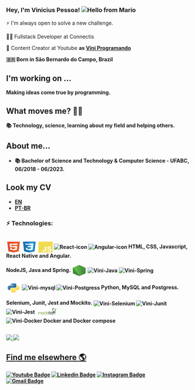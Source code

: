 ### Hey, I'm Vinicius Pessoa! <img width="30" src="https://emojis.slackmojis.com/emojis/images/1613942497/14160/mario_wave.gif?1613942497" alt="Hello from Mario" />

⚡ I'm always open to solve a new challenge.

👨‍💻  Fullstack Developer at Connectis <br>

🍿 Content Creator at Youtube <b> as [Vini Programando](https://www.youtube.com/channel/UCjxUQX0iuQiw_3M-YHlkZWQ) <br>

🇧🇷 Born in São Bernardo do Campo, Brazil <br>

## I'm working on ...

Making ideas come true by programming.

## What moves me? 🏃‍♂️

📚 Technology, science, learning about my field and helping others.

## About me...
 
- 📚 Bachelor of Science and Technology & Computer Science - UFABC, 06/2018 - 06/2023.
 
## Look my CV
* [EN](https://github.com/Vini9-9/Vini9-9/blob/main/EN-Vinicius%20Pessoa%20da%20Silva.pdf)
* [PT-BR](https://github.com/Vini9-9/Vini9-9/blob/main/PT-Vinicius%20Pessoa%20da%20Silva.pdf)
 
### ⚡ Technologies:  
 
<div style="display: inline_block"><br>
  <img align="center" alt="HTML-icon" height="30" width="40" src="https://raw.githubusercontent.com/devicons/devicon/master/icons/html5/html5-original.svg">
  <img align="center" alt="CSS-icon" height="30" width="40" src="https://raw.githubusercontent.com/devicons/devicon/master/icons/css3/css3-original.svg">
  <img align="center" alt="Javascript-icon" height="30" width="40" src="https://raw.githubusercontent.com/devicons/devicon/master/icons/javascript/javascript-plain.svg">
  <img align="center" alt="React-icon" height="30" width="40" src="https://cdn.jsdelivr.net/gh/devicons/devicon/icons/react/react-original-wordmark.svg" />
  <img align="center" alt="Angular-icon" height="30" width="40" src="https://cdn.jsdelivr.net/gh/devicons/devicon/icons/angularjs/angularjs-original.svg" />    
   HTML, CSS, Javascript, React Native and Angular.
</div>
  
<div style="display: inline_block"><br>
  NodeJS, Java and Spring.
  <img align="center" alt="Vini-NodeJS" height="30" width="40" src="https://raw.githubusercontent.com/devicons/devicon/master/icons/nodejs/nodejs-original.svg" />
  <img align="center" alt="Vini-Java" height="30" width="40" src="https://cdn.jsdelivr.net/gh/devicons/devicon/icons/java/java-original.svg" />
  <img align="center" alt="Vini-Spring" height="30" width="40" src="https://cdn.jsdelivr.net/gh/devicons/devicon/icons/spring/spring-original.svg" />
</div>
  
<div style="display: inline_block"><br>
  <img align="center" alt="Vini-Python" height="30" width="40" src="https://raw.githubusercontent.com/devicons/devicon/master/icons/python/python-original.svg">
  <img align="center" alt="Vini-mysql" height="30" width="40" src="https://cdn.jsdelivr.net/gh/devicons/devicon/icons/mysql/mysql-original-wordmark.svg" />
  <img align="center" alt="Vini-Postgress" height="30" width="40" src="https://cdn.jsdelivr.net/gh/devicons/devicon/icons/postgresql/postgresql-plain-wordmark.svg" />
  Python, MySQL and Postgress.
</div>
 
 <div style="display: inline_block"><br>
  Selenium, Junit, Jest and Mockito.
  <img align="center" alt="Vini-Selenium" height="30" width="40" src="https://cdn.jsdelivr.net/gh/devicons/devicon/icons/selenium/selenium-original.svg" />      
  <img align="center" alt="Vini-Junit" height="30" width="30" src="https://camo.githubusercontent.com/abbaedce4b226ea68b0fd43521472b0b146d5ed57956116f69752f43e7ddd7d8/68747470733a2f2f6a756e69742e6f72672f6a756e6974352f6173736574732f696d672f6a756e6974352d6c6f676f2e706e67" />
  <img align="center" alt="Vini-Jest" height="30" width="40" src="https://cdn.jsdelivr.net/gh/devicons/devicon/icons/jest/jest-plain.svg" />
  <img align="center" alt="Vini-Mockito" height="30" width="60" src="https://raw.githubusercontent.com/mockito/mockito/main/src/javadoc/org/mockito/logo.png" />
</div>

<div>
   <img lign="center" alt="Vini-Docker" height="30" width="40"src="https://cdn.jsdelivr.net/gh/devicons/devicon/icons/docker/docker-plain-wordmark.svg" />
   Docker and Docker compose       
</div>
  
##
  <div>
  <a href="https://github.com/Vini9-9">
  <img height="180em" src="https://github-readme-stats.vercel.app/api?username=Vini9-9&show_icons=true&theme=dracula&include_all_commits=true&count_private=true"/>
  <img height="180em" src="https://github-readme-stats.vercel.app/api/top-langs/?username=Vini9-9&layout=compact&langs_count=7&theme=dracula"/>
</div>
   
## Find me elsewhere 🌎


[![Youtube Badge](https://img.shields.io/badge/-Youtube-FF0000?style=flat-square&labelColor=FF0000&logo=youtube&logoColor=white&link=https://www.youtube.com/channel/UCjxUQX0iuQiw_3M-YHlkZWQ/videos)](https://www.youtube.com/channel/UCjxUQX0iuQiw_3M-YHlkZWQ/videos) 
[![Linkedin Badge](https://img.shields.io/badge/-LinkedIn-blue?style=flat-square&logo=Linkedin&logoColor=white&link=https://www.linkedin.com/in/vinicius-pessoa/)](https://www.linkedin.com/in/vinicius-pessoa/) 
[![Instagram Badge](https://img.shields.io/badge/-Instagram-violet?style=flat-square&logo=Instagram&logoColor=white&link=https://www.instagram.com/papodedev/)](https://www.instagram.com/vini9.9) <br>
[![Gmail Badge](https://img.shields.io/badge/-vini.pessoa99@gmail.com-c14438?style=flat-square&logo=Gmail&logoColor=white&link=mailto:vini.pessoa99@gmail.com)](mailto:vini.pessoa99@gmail.com)
